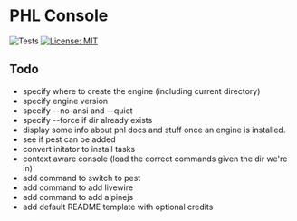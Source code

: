 # PHL Console

![Tests](https://github.com/paulhenri-l/console/workflows/Tests/badge.svg)
[![License: MIT](https://img.shields.io/badge/License-MIT-blue.svg)](LICENSE)

## Todo

- specify where to create the engine (including current directory)
- specify engine version
- specify --no-ansi and --quiet
- specify --force if dir already exists
- display some info about phl docs and stuff once an engine is installed.
- see if pest can be added
- convert initator to install tasks
- context aware console (load the correct commands given the dir we're in)
- add command to switch to pest
- add command to add livewire
- add command to add alpinejs
- add default README template with optional credits

